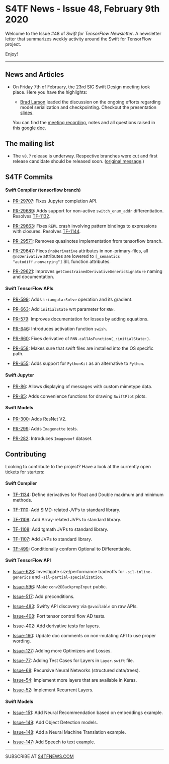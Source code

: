 
S4TF News - Issue 48, February 9th 2020
===================

Welcome to the Issue #48 of *Swift for TensorFlow Newsletter*. A newsletter letter that summarizes weekly activity around the Swift for TensorFlow project.

Enjoy!

---

## News and Articles

* On Friday 7th of February, the 23rd SIG Swift Design meeting took place. Here you have the highlights:

	* [Brad Larson](https://twitter.com/bradlarson) leaded the discussion on the ongoing efforts regarding model serialization and checkpointing. Checkout the presentation [slides](https://docs.google.com/presentation/d/1hC4LfND_INqU1X2LE9xaVgnTYpdkopmcX7_lClTAYq0/edit?usp=sharing).
	
	You can find the [meeting recording](https://drive.google.com/file/d/1CTtMDuIiKcxoodoCutHx8WBjv40VTQRn/view?usp=sharing), notes  and all questions raised in this [google doc](https://docs.google.com/document/d/1Fm56p5rV1t2Euh6WLtBFKGqI43ozC3EIjReyLk-LCLU/edit#heading=h.ybjihr2k1s4).

## The mailing list

* The `v0.7` release is underway. Respective branches were cut and first release candidate should be released soon. ([original message](https://groups.google.com/a/tensorflow.org/d/msg/swift/ikZQfGtIlro/ju7Xat_gAwAJ).)

## S4TF Commits

#### Swift Compiler (tensorflow branch)

* [PR-29707](https://github.com/apple/swift/pull/29707): Fixes Jupyter completion API.

* [PR-29689](https://github.com/apple/swift/pull/29689): Adds support for non-active `switch_enum_addr` differentiation. Resolves [TF-1132](https://bugs.swift.org/browse/TF-1132).

* [PR-29663](https://github.com/apple/swift/pull/29663): Fixes `REPL` crash involving pattern bindings to expressions with closures. Resolves [TF-1144](https://bugs.swift.org/browse/TF-1144).

* [PR-29571](https://github.com/apple/swift/pull/29571): Removes quasinotes implementation from tensorflow branch.

* [PR-29647](https://github.com/apple/swift/pull/29647): Fixes `@noDerivative` attributes in non-primary-files, all `@noDerivative` attributes are lowered to `[_semantics "autodiff.nonvarying"]` SIL function attributes.

* [PR-29621](https://github.com/apple/swift/pull/29621): Improves `getConstrainedDerivativeGenericSignature` naming and documentation.

#### Swift TensorFlow APIs

* [PR-599](https://github.com/tensorflow/swift-apis/pull/599): Adds `triangularSolve` operation and its gradient.

* [PR-663](https://github.com/tensorflow/swift-apis/pull/663): Add `initialState` wrt parameter for `RNN`.

* [PR-579](https://github.com/tensorflow/swift-apis/pull/579): Improves documentation for losses by adding equations.

* [PR-646](https://github.com/tensorflow/swift-apis/pull/646): Introduces activation function `swish`.

* [PR-660](https://github.com/tensorflow/swift-apis/pull/660): Fixes derivative of `RNN.callAsFunction(_:initialState:)`.

* [PR-658](https://github.com/tensorflow/swift-apis/pull/658): Makes sure that swift files are installed into the OS specific path.

* [PR-655](https://github.com/tensorflow/swift-apis/pull/655): Adds support for `PythonKit` as an alternative to `Python`.

#### Swift Jupyter

* [PR-86](https://github.com/google/swift-jupyter/pull/86): Allows displaying of messages with custom mimetype data.

* [PR-85](https://github.com/google/swift-jupyter/pull/85): Adds convenience functions for drawing `SwiftPlot` plots.

#### Swift Models

* [PR-300](https://github.com/tensorflow/swift-models/pull/300): Adds ResNet V2.

* [PR-299](https://github.com/tensorflow/swift-models/pull/299): Adds `Imagenette` tests.

* [PR-282](https://github.com/tensorflow/swift-models/pull/282): Introduces `Imagewoof` dataset.

## Contributing

Looking to contribute to the project? Have a look at the currently open tickets for starters:

#### Swift Compiler

* [TF-1134](https://bugs.swift.org/browse/TF-1134): Define derivatives for Float and Double maximum and minimum methods.

* [TF-1110](https://bugs.swift.org/browse/TF-1110): Add SIMD-related JVPs to standard library.

* [TF-1109](https://bugs.swift.org/browse/TF-1109): Add Array-related JVPs to standard library.

* [TF-1108](https://bugs.swift.org/browse/TF-1108): Add tgmath JVPs to standard library.

* [TF-1107](https://bugs.swift.org/browse/TF-1107): Add JVPs to standard library.

* [TF-499](https://bugs.swift.org/browse/TF-499): Conditionally conform Optional to Differentiable.

#### Swift TensorFlow API

* [Issue-628](https://github.com/tensorflow/swift-apis/issues/628): Investigate size/performance tradeoffs for `-sil-inline-generics` and `-sil-partial-specialization`.

* [Issue-596](https://github.com/tensorflow/swift-apis/issues/596): Make `conv2DBackpropInput` public.

* [Issue-517](https://github.com/tensorflow/swift-apis/issues/517): Add preconditions. 

* [Issue-483](https://github.com/tensorflow/swift-apis/issues/483): Swifty API discovery via `@available` on raw APIs.

* [Issue-408](https://github.com/tensorflow/swift-apis/issues/408): Port tensor control flow AD tests.

* [Issue-402](https://github.com/tensorflow/swift-apis/issues/402): Add derivative tests for layers.

* [Issue-160](https://github.com/tensorflow/swift-apis/issues/160): Update doc comments on non-mutating API to use proper wording.

* [Issue-127](https://github.com/tensorflow/swift-apis/issues/127): Adding more Optimizers and Losses.

* [Issue-77](https://github.com/tensorflow/swift-apis/issues/77):  Adding Test Cases for Layers in `Layer.swift` file.

* [Issue-68](https://github.com/tensorflow/swift-apis/issues/68): Recursive Neural Networks (structured data/trees).

* [Issue-54](https://github.com/tensorflow/swift-apis/issues/54): Implement more layers that are available in Keras.

* [Issue-52](https://github.com/tensorflow/swift-apis/issues/52): Implement Recurrent Layers.

#### Swift Models

* [Issue-151](https://github.com/tensorflow/swift-models/issues/151): Add Neural Recommendation based on embeddings example.

* [Issue-149](https://github.com/tensorflow/swift-models/issues/149): Add Object Detection models.

* [Issue-148](https://github.com/tensorflow/swift-models/issues/148): Add a Neural Machine Translation example. 

* [Issue-147](https://github.com/tensorflow/swift-models/issues/147): Add Speech to text example.

---

SUBSCRIBE AT [S4TFNEWS.COM](https://www.s4tfnews.com/)
